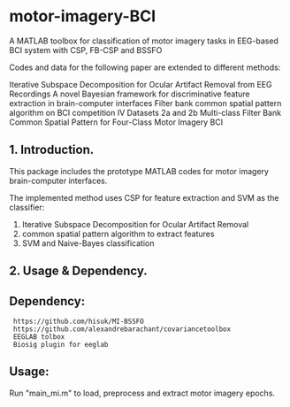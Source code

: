 # motor-imagery-BCI

A MATLAB toolbox for classification of motor imagery tasks in EEG-based BCI system with CSP, FB-CSP and BSSFO

Codes and data for the following paper are extended to different methods:

Iterative Subspace Decomposition for Ocular Artifact Removal from EEG Recordings
A novel Bayesian framework for discriminative feature extraction in brain-computer interfaces
Filter bank common spatial pattern algorithm on BCI competition IV Datasets 2a and 2b
Multi-class Filter Bank Common Spatial Pattern for Four-Class Motor Imagery BCI


## 1. Introduction.

This package includes the prototype MATLAB codes for motor imagery brain-computer interfaces.

The implemented method uses CSP for feature extraction and SVM as the classifier: 

  1. Iterative Subspace Decomposition for Ocular Artifact Removal 
  2. common spatial pattern algorithm to extract features      
  3. SVM and Naive-Bayes classification   


## 2. Usage & Dependency.

## Dependency:
     https://github.com/hisuk/MI-BSSFO     
     https://github.com/alexandrebarachant/covariancetoolbox
     EEGLAB tolbox
     Biosig plugin for eeglab

## Usage:
Run "main_mi.m" to load, preprocess and extract motor imagery epochs.

